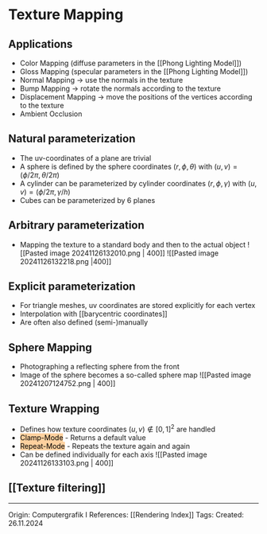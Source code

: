 # Texture Mapping

## Applications

- Color Mapping (diffuse parameters in the [[Phong Lighting Model]])
- Gloss Mapping (specular parameters in the [[Phong Lighting Model]])
- Normal Mapping -> use the normals in the texture
- Bump Mapping -> rotate the normals according to the texture
- Displacement Mapping -> move the positions of the vertices according to the texture
- Ambient Occlusion

## Natural parameterization

- The uv-coordinates of a plane are trivial
- A sphere is defined by the sphere coordinates $(r, \phi, \theta)$ with $(u,v)=(\phi/2\pi, \theta/2\pi)$
- A cylinder can be parameterized by cylinder coordinates $(r, \phi, \gamma)$ with $(u,v) = (\phi/2\pi, \gamma/h)$ 
- Cubes can be parameterized by 6 planes

## Arbitrary parameterization

- Mapping the texture to a standard body and then to the actual object
![[Pasted image 20241126132010.png | 400]]
![[Pasted image 20241126132218.png |400]]

## Explicit parameterization

- For triangle meshes, uv coordinates are stored explicitly for each vertex 
- Interpolation with [[barycentric coordinates]]
- Are often also defined (semi-)manually

## Sphere Mapping

- Photographing a reflecting sphere from the front
- Image of the sphere becomes a so-called sphere map
![[Pasted image 20241207124752.png | 400]]
## Texture Wrapping


- Defines how texture coordinates $(u,v) \notin [0,1]^2$ are handled
- <mark style="background: #FFB86CA6;">Clamp-Mode</mark> - Returns a default value
- <mark style="background: #FFB86CA6;">Repeat-Mode</mark> - Repeats the texture again and again
- Can be defined individually for each axis
![[Pasted image 20241126133103.png | 400]]

## [[Texture filtering]]


---

Origin: Computergrafik I
References: [[Rendering Index]]
Tags: 
Created: 26.11.2024

